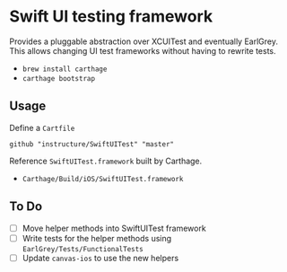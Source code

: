 # Swift UI testing framework

Provides a pluggable abstraction over XCUITest and eventually EarlGrey.
This allows changing UI test frameworks without having to rewrite tests.

- `brew install carthage`
- `carthage bootstrap`

## Usage

Define a `Cartfile`

```
github "instructure/SwiftUITest" "master"
```

Reference `SwiftUITest.framework` built by Carthage.

- `Carthage/Build/iOS/SwiftUITest.framework`

## To Do

- [ ] Move helper methods into SwiftUITest framework
- [ ] Write tests for the helper methods using `EarlGrey/Tests/FunctionalTests`
- [ ] Update `canvas-ios` to use the new helpers
